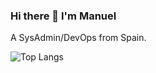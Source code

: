 ### Hi there 👋 I'm Manuel

A SysAdmin/DevOps from Spain.

![Top Langs](https://github-readme-stats.vercel.app/api/top-langs/?username=aorith&layout=compact)

